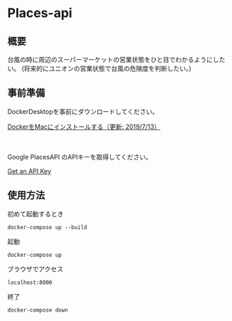 # Places-api

## 概要

台風の時に周辺のスーパーマーケットの営業状態をひと目でわかるようにしたい。
(将来的にユニオンの営業状態で台風の危険度を判断したい。)

## 事前準備

DockerDesktopを事前にダウンロードしてください。


[DockerをMacにインストールする（更新: 2019/7/13）](https://qiita.com/kurkuru/items/127fa99ef5b2f0288b81)

　

Google PlacesAPI のAPIキーを取得してください。

[Get an API Key](https://developers.google.com/places/web-service/get-api-key)




## 使用方法

初めて起動するとき
```
docker-compose up --build
```

起動
```
docker-compose up
```

ブラウザでアクセス
```
localhost:8000
```

終了
```
docker-compose down
```

